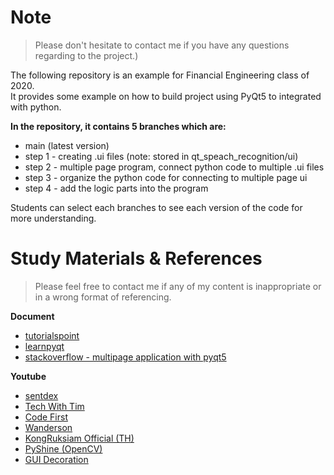 # Note

> Please don't hesitate to contact me if you have any questions regarding to the project.)  

The following repository is an example for Financial Engineering class of 2020.  
It provides some example on how to build project using PyQt5 to integrated with python.  
  
<b>In the repository, it contains 5 branches which are: </b>
 * main (latest version)
 * step 1 - creating .ui files (note: stored in qt_speach_recognition/ui)
 * step 2 - multiple page program, connect python code to multiple .ui files 
 * step 3 - organize the python code for connecting to multiple page ui
 * step 4 - add the logic parts into the program  
  
  Students can select each branches to see each version of the code for more understanding.  
    


# Study Materials & References  

> Please feel free to contact me if any of my content is inappropriate or in a wrong format of referencing. 

<b>Document</b>  
* [tutorialspoint](https://www.tutorialspoint.com/pyqt/index.htm)
* [learnpyqt](https://www.learnpyqt.com/)
* [stackoverflow - multipage application with pyqt5](https://stackoverflow.com/questions/56867107/how-to-make-a-multi-page-application-in-pyqt5 (special thanks for @eyllanesc))  

<b>Youtube</b>  

* [sentdex](https://www.youtube.com/watch?v=JBME1ZyHiP8&list=PLQVvvaa0QuDdVpDFNq4FwY9APZPGSUyR4&ab_channel=sentdex)
* [Tech With Tim](https://www.youtube.com/watch?v=Vde5SH8e1OQ&list=PLzMcBGfZo4-lB8MZfHPLTEHO9zJDDLpYj&ab_channel=TechWithTim)
* [Code First](https://www.youtube.com/c/CodeFirstio/playlist)
* [Wanderson](https://www.youtube.com/c/WandersonIsMe/playlists)
* [KongRuksiam Official (TH)](https://www.youtube.com/watch?v=FjFT7iS5usI&list=PLltVQYLz1BMCsJDDj7jj3Ea0vGVOCv4Nr&ab_channel=KongRuksiamOfficial)
* [PyShine (OpenCV)](https://www.youtube.com/watch?v=DLJM7o0B8zk&ab_channel=PyShine)
* [GUI Decoration](https://www.youtube.com/watch?v=9-BAOnPjczM&ab_channel=Wanderson)


